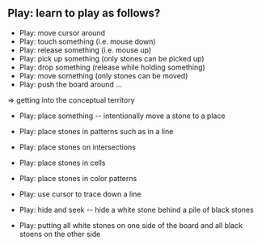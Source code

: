 ## Play: learn to play as follows?

- Play: move cursor around
- Play: touch something (i.e. mouse down)
- Play: release something (i.e. mouse up)
- Play: pick up something (only stones can be picked up)
- Play: drop something (release while holding something)
- Play: move something (only stones can be moved)
- Play: push the board around ...

=> getting into the conceptual territory

- Play: place something -- intentionally move a stone to a place
- Play: place stones in patterns such as in a line
- Play: place stones on intersections
- Play: place stones in cells
- Play: place stones in color patterns

- Play: use cursor to trace down a line
- Play: hide and seek -- hide a white stone behind a pile of black stones
- Play: putting all white stones on one side of the board and all black stoens on the other side


